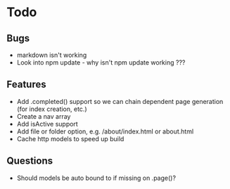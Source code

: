 # Todo

## Bugs

- markdown isn't working
- Look into npm update - why isn't npm update working ???

## Features

- Add .completed() support so we can chain dependent page generation (for index creation, etc.)
- Create a nav array
- Add isActive support
- Add file or folder option, e.g. /about/index.html or about.html
- Cache http models to speed up build

## Questions

- Should models be auto bound to if missing on .page()?
